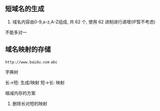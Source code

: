 

## 短域名的生成

1. 域名内容由0-9,a-z,A-Z组成, 共 62 个, 使用 62 进制进行递增(IP暂不考虑)

不能多对一


## 域名映射的存储

`http://www.baidu.com`  `abc`

字典树

长->短: 生成/映射
短->长: 映射

缩减内存的方案
1. 删除长对短的映射
